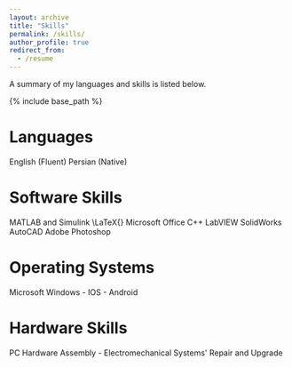 ```yaml
---
layout: archive
title: "Skills"
permalink: /skills/
author_profile: true
redirect_from:
  - /resume
---
```


A summary of my languages and skills is listed below.

{% include base_path %}

Languages
======
English (Fluent)
Persian (Native)

Software Skills
======
MATLAB and Simulink
\LaTeX{}
Microsoft Office
C++
LabVIEW
SolidWorks
AutoCAD
Adobe Photoshop

Operating Systems
======
Microsoft Windows - IOS - Android
  
Hardware Skills
======
PC Hardware Assembly - Electromechanical Systems' Repair and Upgrade
